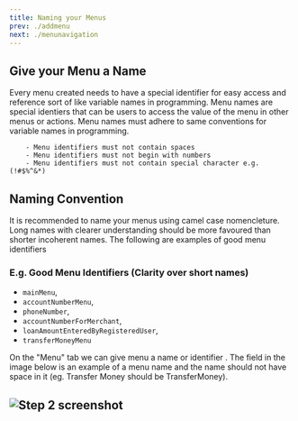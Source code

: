 ```yaml
---
title: Naming your Menus
prev: ./addmenu
next: ./menunavigation
---
```

## Give your Menu a Name
  Every menu created needs to have a special identifier for easy access and reference sort of like variable names in programming. Menu names are special identiers that can be users to access the value of the menu in other menus or actions. Menu names must adhere to same conventions for variable names in programming. 

        - Menu identifiers must not contain spaces
        - Menu identifiers must not begin with numbers 
        - Menu identifiers must not contain special character e.g. (!#$%^&*)
  
## Naming Convention
  It is recommended to name your menus using camel case nomencleture. Long names with clearer understanding should be more favoured than shorter incoherent names. The following are examples of good menu identifiers
  ### E.g. Good Menu Identifiers (Clarity over short names)

  - `mainMenu`, 
  - `accountNumberMenu`, 
  - `phoneNumber`, 
  - `accountNumberForMerchant`, 
  - `loanAmountEnteredByRegisteredUser`, 
  - `transferMoneyMenu`

  On the "Menu" tab we can give menu a name or identifier .
  The field in the image below is an example of a menu name and the name should not have space in it (eg. Transfer Money should be TransferMoney).

![Step 2 screenshot](/assets/images/naming/na1.jpg)
---
